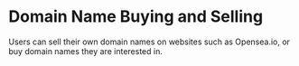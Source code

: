 

# Domain Name Buying and Selling

Users can sell their own domain names on websites such as Opensea.io, or buy domain names they are interested in.

